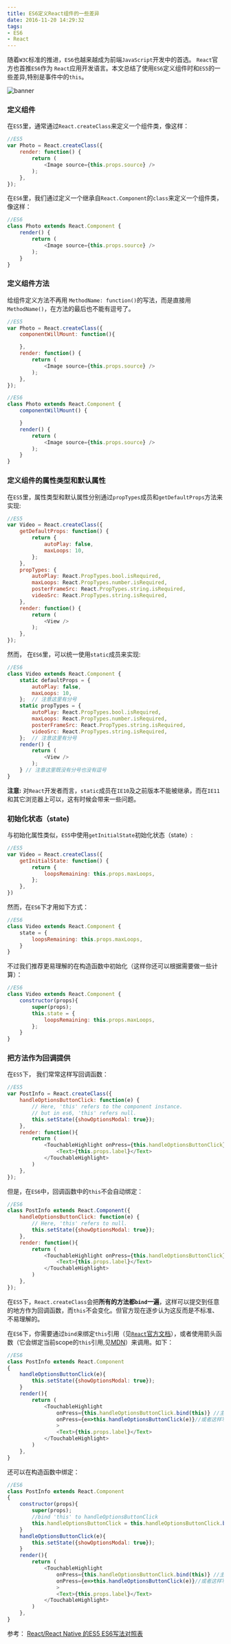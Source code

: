 ```yaml
---
title: ES6定义React组件的一些差异
date: 2016-11-20 14:29:32
tags:
- ES6
- React
---
```


随着`W3C`标准的推进，`ES6`也越来越成为前端`JavaScript`开发中的首选。 `React`官方也首推`ES6`作为 `React`应用开发语言。本文总结了使用`ES6`定义组件时和`ES5`的一些差异,特别是事件中的`this`。
<!--more-->
 ![banner](20170120/banner.jpg)

### 定义组件
在`ES5`里，通常通过`React.createClass`来定义一个组件类，像这样：
```js
//ES5
var Photo = React.createClass({
    render: function() {
        return (
            <Image source={this.props.source} />
        );
    },
});
```

在`ES6`里，我们通过定义一个继承自`React.Component`的`class`来定义一个组件类，像这样：
```js
//ES6
class Photo extends React.Component {
    render() {
        return (
            <Image source={this.props.source} />
        );
    }
}
```

### 定义组件方法
给组件定义方法不再用 `MethodName: function()`的写法，而是直接用`MethodName()`，在方法的最后也不能有逗号了。
```js
//ES5 
var Photo = React.createClass({
    componentWillMount: function(){

    },
    render: function() {
        return (
            <Image source={this.props.source} />
        );
    },
});

//ES6
class Photo extends React.Component {
    componentWillMount() {

    }
    render() {
        return (
            <Image source={this.props.source} />
        );
    }
}
```

### 定义组件的属性类型和默认属性
在`ES5`里，属性类型和默认属性分别通过`propTypes`成员和`getDefaultProps`方法来实现:
```js
//ES5 
var Video = React.createClass({
    getDefaultProps: function() {
        return {
            autoPlay: false,
            maxLoops: 10,
        };
    },
    propTypes: {
        autoPlay: React.PropTypes.bool.isRequired,
        maxLoops: React.PropTypes.number.isRequired,
        posterFrameSrc: React.PropTypes.string.isRequired,
        videoSrc: React.PropTypes.string.isRequired,
    },
    render: function() {
        return (
            <View />
        );
    },
});
```

然而， 在`ES6`里，可以统一使用`static`成员来实现:
```js
//ES6
class Video extends React.Component {
    static defaultProps = {
        autoPlay: false,
        maxLoops: 10,
    };  // 注意这里有分号
    static propTypes = {
        autoPlay: React.PropTypes.bool.isRequired,
        maxLoops: React.PropTypes.number.isRequired,
        posterFrameSrc: React.PropTypes.string.isRequired,
        videoSrc: React.PropTypes.string.isRequired,
    };  // 注意这里有分号
    render() {
        return (
            <View />
        );
    } // 注意这里既没有分号也没有逗号
}
```
**注意:** 对`React`开发者而言，`static`成员在`IE10`及之前版本不能被继承，而在`IE11`和其它浏览器上可以，这有时候会带来一些问题。

### 初始化状态（state)
与初始化属性类似，`ES5`中使用`getInitialState`初始化状态（state）:
```js
//ES5 
var Video = React.createClass({
    getInitialState: function() {
        return {
            loopsRemaining: this.props.maxLoops,
        };
    },
})
```
然而，在`ES6`下才用如下方式：
```js
//ES6
class Video extends React.Component {
    state = {
        loopsRemaining: this.props.maxLoops,
    }
}
```

不过我们推荐更易理解的在构造函数中初始化（这样你还可以根据需要做一些计算）：
```js
//ES6
class Video extends React.Component {
    constructor(props){
        super(props);
        this.state = {
            loopsRemaining: this.props.maxLoops,
        };
    }
}
```

### 把方法作为回调提供
在`ES5`下， 我们常常这样写回调函数：
```js
//ES5
var PostInfo = React.createClass({
    handleOptionsButtonClick: function(e) {
        // Here, 'this' refers to the component instance.
        // but in es6, 'this' refers null.
        this.setState({showOptionsModal: true});
    },
    render: function(){
        return (
            <TouchableHighlight onPress={this.handleOptionsButtonClick}>
                <Text>{this.props.label}</Text>
            </TouchableHighlight>
        )
    },
});
```
但是，在`ES6`中，回调函数中的`this`不会自动绑定：
```js
//ES6
class PostInfo extends React.Component({
    handleOptionsButtonClick: function(e) {
        // Here, 'this' refers to null.
        this.setState({showOptionsModal: true});
    },
    render: function(){
        return (
            <TouchableHighlight onPress={this.handleOptionsButtonClick}>
                <Text>{this.props.label}</Text>
            </TouchableHighlight>
        )
    },
});
```

在`ES5`下，`React.createClass`会把**所有的方法都`bind`一遍**，这样可以提交到任意的地方作为回调函数，而`this`不会变化。但官方现在逐步认为这反而是不标准、不易理解的。

在`ES6`下，你需要通过`bind`来绑定`this`引用（见[`React`官方文档](https://facebook.github.io/react/docs/handling-events.html)），或者使用箭头函数（它会绑定当前scope的`this`引用,见[MDN](https://developer.mozilla.org/en-US/docs/Web/JavaScript/Reference/Functions/Arrow_functions)）来调用。如下：

```js
//ES6
class PostInfo extends React.Component
{
    handleOptionsButtonClick(e){
        this.setState({showOptionsModal: true});
    }
    render(){
        return (
            <TouchableHighlight 
                onPress={this.handleOptionsButtonClick.bind(this)} //主要这里
                onPress={e=>this.handleOptionsButtonClick(e)}//或者这样写
                >
                <Text>{this.props.label}</Text>
            </TouchableHighlight>
        )
    },
}
```

还可以在构造函数中绑定：
```js
//ES6
class PostInfo extends React.Component
{
    constructor(props){
        super(props);
        //bind 'this' to handleOptionsButtonClick
        this.handleOptionsButtonClick = this.handleOptionsButtonClick.bind(this);
    }
    handleOptionsButtonClick(e){
        this.setState({showOptionsModal: true});
    }
    render(){
        return (
            <TouchableHighlight 
                onPress={this.handleOptionsButtonClick.bind(this)} //主要这里
                onPress={e=>this.handleOptionsButtonClick(e)}//或者这样写
                >
                <Text>{this.props.label}</Text>
            </TouchableHighlight>
        )
    },
}
```

参考：
[React/React Native 的ES5 ES6写法对照表](http://bbs.reactnative.cn/topic/15/react-react-native-%E7%9A%84es5-es6%E5%86%99%E6%B3%95%E5%AF%B9%E7%85%A7%E8%A1%A8)

